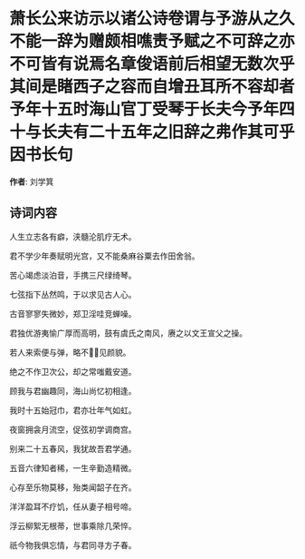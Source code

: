 # 萧长公来访示以诸公诗卷谓与予游从之久不能一辞为赠颇相噍责予赋之不可辞之亦不可皆有说焉名章俊语前后相望无数次乎其间是睹西子之容而自增丑耳所不容却者予年十五时海山官丁受琴于长夫今予年四十与长夫有二十五年之旧辞之弗作其可乎因书长句

**作者**: 刘学箕

## 诗词内容

人生立志各有癖，浃髓沦肌疗无术。

君不学少年奏赋明光宫，又不能桑麻谷粟去作田舍翁。

苦心竭虑淡泊音，手携三尺绿绮琴。

七弦指下丛然鸣，于以求见古人心。

古音寥寥失微妙，郑卫淫哇竞蝉噪。

君独优游夷愉广厚而高明，鼓有虞氏之南风，赓之以文王宣父之操。

若人来索便与弹，略不𫍙𫍙见颜貌。

绝之不作卫次公，却之常嗤戴安道。

顾我与君幽趣同，海山尚忆初相逢。

我时十五始冠巾，君亦壮年气如虹。

夜窗拥衾月流空，促弦初学调商宫。

别来二十五春风，我犹故吾君学通。

五音六律知者稀，一生辛勤造精微。

心存至乐物莫移，殆类闻韶子在齐。

洋洋盈耳不疗饥，任从妻子相号啼。

浮云柳絮无根蒂，世事乘除几荣悴。

祇今物我俱忘情，与君同寻方子春。

